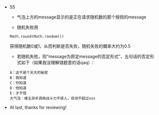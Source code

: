 
* S5
    + 气泡上方的message显示的是正在请求随机数的那个按扭的message

    + 随机失败用
    ```
    Math.round(Math.random())
    ```
    获得随机数0或1，从而判断是否失败，随机失败的概率大约为0.5
    
    + 若随机失败，则“message为原定message的否定形式”，五句话的否定形式如下（如果我没理解错题意的话qaq）：
    ```
    A：这不是个天大的秘密
    B：我知道
    C：你知道
    D：他知道
    E：才不怪
    大气泡：楼主异步调用战斗力不感人，目测不超过xxx
    ```


* At last, thanks for reviewing!
